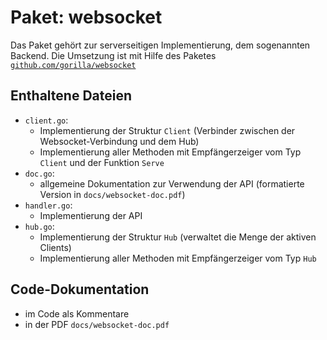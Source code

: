 # Paket: websocket
Das Paket gehört zur serverseitigen Implementierung, dem sogenannten Backend.
Die Umsetzung ist mit Hilfe des Paketes [`github.com/gorilla/websocket`](https://github.com/gorilla/websocket)

## Enthaltene Dateien
- `client.go`:
  - Implementierung der Struktur `Client` (Verbinder zwischen der Websocket-Verbindung und dem Hub)
  - Implementierung aller Methoden mit Empfängerzeiger vom Typ `Client` und der Funktion `Serve`
- `doc.go`:
  - allgemeine Dokumentation zur Verwendung der API (formatierte Version in `docs/websocket-doc.pdf`)
- `handler.go`:
  - Implementierung der API
- `hub.go`:
  - Implementierung der Struktur `Hub` (verwaltet die Menge der aktiven Clients)
  - Implementierung aller Methoden mit Empfängerzeiger vom Typ `Hub`

## Code-Dokumentation
- im Code als Kommentare
- in der PDF `docs/websocket-doc.pdf`